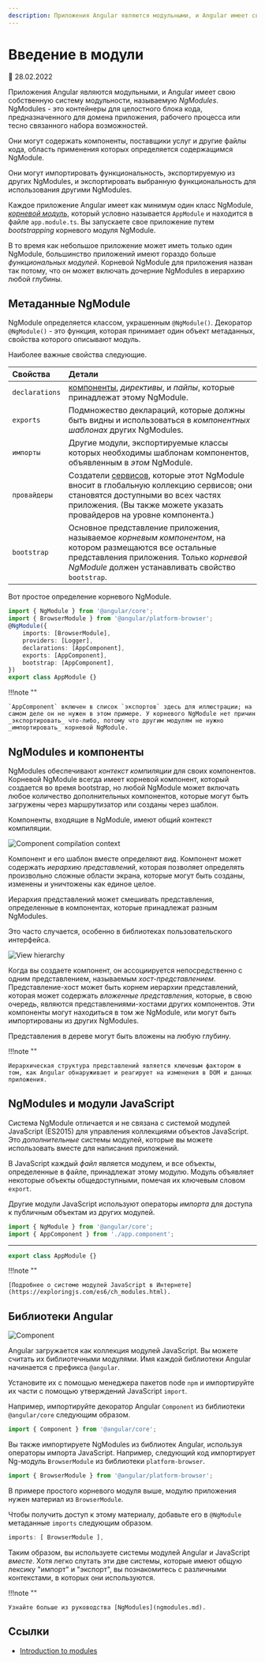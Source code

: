 ```yaml
---
description: Приложения Angular являются модульными, и Angular имеет свою собственную систему модульности, называемую NgModules
---
```


# Введение в модули

:date: 28.02.2022

Приложения Angular являются модульными, и Angular имеет свою собственную систему модульности, называемую _NgModules_. NgModules - это контейнеры для целостного блока кода, предназначенного для домена приложения, рабочего процесса или тесно связанного набора возможностей.

Они могут содержать компоненты, поставщики услуг и другие файлы кода, область применения которых определяется содержащимся NgModule.

Они могут импортировать функциональность, экспортируемую из других NgModules, и экспортировать выбранную функциональность для использования другими NgModules.

Каждое приложение Angular имеет как минимум один класс NgModule, [_корневой модуль_](bootstrapping.md), который условно называется `AppModule` и находится в файле `app.module.ts`. Вы запускаете свое приложение путем _bootstrapping_ корневого модуля NgModule.

В то время как небольшое приложение может иметь только один NgModule, большинство приложений имеют гораздо больше _функциональных модулей_. Корневой NgModule для приложения назван так потому, что он может включать дочерние NgModules в иерархию любой глубины.

## Метаданные NgModule

NgModule определяется классом, украшенным `@NgModule()`. Декоратор `@NgModule()` - это функция, которая принимает один объект метаданных, свойства которого описывают модуль.

Наиболее важные свойства следующие.

| Свойства       | Детали                                                                                                                                                                                                                         |
| :------------- | :----------------------------------------------------------------------------------------------------------------------------------------------------------------------------------------------------------------------------- |
| `declarations` | [компоненты](architecture-components.md), _директивы_, и _пайпы_, которые принадлежат этому NgModule.                                                                                                                          |
| `exports`      | Подмножество деклараций, которые должны быть видны и использоваться в _компонентных шаблонах_ других NgModules.                                                                                                                |
| `импорты`      | Другие модули, экспортируемые классы которых необходимы шаблонам компонентов, объявленным в _этом_ NgModule.                                                                                                                   |
| `провайдеры`   | Создатели [сервисов](architecture-services.md), которые этот NgModule вносит в глобальную коллекцию сервисов; они становятся доступными во всех частях приложения. (Вы также можете указать провайдеров на уровне компонента.) |
| `bootstrap`    | Основное представление приложения, называемое _корневым компонентом_, на котором размещаются все остальные представления приложения. Только _корневой NgModule_ должен устанавливать свойство `bootstrap`.                     |

Вот простое определение корневого NgModule.

```ts
import { NgModule } from '@angular/core';
import { BrowserModule } from '@angular/platform-browser';
@NgModule({
    imports: [BrowserModule],
    providers: [Logger],
    declarations: [AppComponent],
    exports: [AppComponent],
    bootstrap: [AppComponent],
})
export class AppModule {}
```

!!!note ""

    `AppComponent` включен в список `экспортов` здесь для иллюстрации; на самом деле он не нужен в этом примере. У корневого NgModule нет причин _экспортировать_ что-либо, потому что другим модулям не нужно _импортировать_ корневой NgModule.

## NgModules и компоненты

NgModules обеспечивают _контекст компиляции_ для своих компонентов. Корневой NgModule всегда имеет корневой компонент, который создается во время bootstrap, но любой NgModule может включать любое количество дополнительных компонентов, которые могут быть загружены через маршрутизатор или созданы через шаблон.

Компоненты, входящие в NgModule, имеют общий контекст компиляции.

![Component compilation context](compilation-context.png)

Компонент и его шаблон вместе определяют _вид_. Компонент может содержать _иерархию представлений_, которая позволяет определять произвольно сложные области экрана, которые могут быть созданы, изменены и уничтожены как единое целое.

Иерархия представлений может смешивать представления, определенные в компонентах, которые принадлежат разным NgModules.

Это часто случается, особенно в библиотеках пользовательского интерфейса.

![View hierarchy](view-hierarchy.png)

Когда вы создаете компонент, он ассоциируется непосредственно с одним представлением, называемым _хост-представлением_. Представление-хост может быть корнем иерархии представлений, которая может содержать _вложенные представления_, которые, в свою очередь, являются представлениями-хостами других компонентов.
Эти компоненты могут находиться в том же NgModule, или могут быть импортированы из других NgModules.

Представления в дереве могут быть вложены на любую глубину.

!!!note ""

    Иерархическая структура представлений является ключевым фактором в том, как Angular обнаруживает и реагирует на изменения в DOM и данных приложения.

## NgModules и модули JavaScript

Система NgModule отличается и не связана с системой модулей JavaScript (ES2015) для управления коллекциями объектов JavaScript. Это _дополнительные_ системы модулей, которые вы можете использовать вместе для написания приложений.

В JavaScript каждый _файл_ является модулем, и все объекты, определенные в файле, принадлежат этому модулю. Модуль объявляет некоторые объекты общедоступными, помечая их ключевым словом `export`.

Другие модули JavaScript используют операторы _импорта_ для доступа к публичным объектам из других модулей.

```ts
import { NgModule } from '@angular/core';
import { AppComponent } from './app.component';
```

---

```ts
export class AppModule {}
```

!!!note ""

    [Подробнее о системе модулей JavaScript в Интернете](https://exploringjs.com/es6/ch_modules.html).

## Библиотеки Angular

![Component](library-module.png)

Angular загружается как коллекция модулей JavaScript. Вы можете считать их библиотечными модулями.
Имя каждой библиотеки Angular начинается с префикса `@angular`.

Установите их с помощью менеджера пакетов node `npm` и импортируйте их части с помощью утверждений JavaScript `import`.

Например, импортируйте декоратор Angular `Component` из библиотеки `@angular/core` следующим образом.

```ts
import { Component } from '@angular/core';
```

Вы также импортируете NgModules из библиотек Angular, используя операторы импорта JavaScript. Например, следующий код импортирует Ng-модуль `BrowserModule` из библиотеки `platform-browser`.

```ts
import { BrowserModule } from '@angular/platform-browser';
```

В примере простого корневого модуля выше, модулю приложения нужен материал из `BrowserModule`.

Чтобы получить доступ к этому материалу, добавьте его в `@NgModule` метаданные `imports` следующим образом.

```ts
imports: [ BrowserModule ],
```

Таким образом, вы используете системы модулей Angular и JavaScript _вместе_. Хотя легко спутать эти две системы, которые имеют общую лексику "импорт" и "экспорт", вы познакомитесь с различными контекстами, в которых они используются.

!!!note ""

    Узнайте больше из руководства [NgModules](ngmodules.md).

## Ссылки

-   [Introduction to modules](https://angular.io/guide/architecture-modules)

